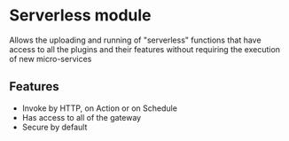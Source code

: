 # Serverless module
Allows the uploading and running of "serverless" functions that have access
to all the plugins and their features without requiring the execution of new
micro-services

## Features
- Invoke by HTTP, on Action or on Schedule
- Has access to all of the gateway
- Secure by default
